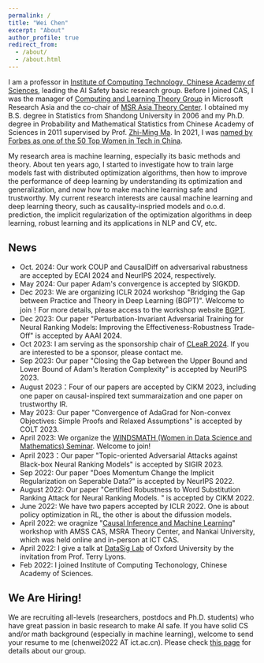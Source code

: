 ```yaml
---
permalink: /
title: "Wei Chen"
excerpt: "About"
author_profile: true
redirect_from: 
  - /about/
  - /about.html
---
```


I am a professor in [Institute of Computing Technology, Chinese Academy of Sciences](http://www.ict.ac.cn/), leading the AI Safety basic research group. Before I joined CAS, I was the manager of [Computing and Learning Theory Group](https://www.microsoft.com/en-us/research/group/computing-and-learning-theory-group/) in Microsoft Research Asia and the co-chair of [MSR Asia Theory Center](https://www.microsoft.com/en-us/research/lab/microsoft-research-asia/articles/microsoft-research-asia-establishes-theory-center-to-strengthen-theoretical-foundation-of-ai/). I obtained my B.S. degree in Statistics from Shandong University in 2006 and my Ph.D. degree in Probability and Mathematical Statistics from Chinese Academy of Sciences in 2011 supervised by Prof. [Zhi-Ming Ma](http://homepage.amss.ac.cn/research/homePage/8eb59241e2e74d828fb84eec0efadba5/myHomePage.html). In 2021, I was [named by Forbes as one of the 50 Top Women in Tech in China](https://www.forbeschina.com/business/%E5%95%86%E4%B8%9A/55906). 

My research area is machine learning, especially its basic methods and theory. About ten years ago, I started to investigate how to train large models fast with distributed optimization algorithms, then how to improve the performance of deep learning by understanding its optimization and generalization, and now how to make machine learning safe and trustworthy. My current research interests are causal machine learning and deep learning theory, such as causality-inspried models and o.o.d. prediction, the implicit regularization of the optimization algorithms in deep learning, robust learning and its applications in NLP and CV, etc. 

## News
* Oct. 2024: Our work COUP and CausalDiff on adversarival rabustness are accepted by ECAI 2024 and NeurIPS 2024, respectively.
* May 2024: Our paper Adam's convergence is accepted by SIGKDD.
* Dec 2023: We are organizing ICLR 2024 workshop "Bridging the Gap between Practice and Theory in Deep Learning (BGPT)". Welcome to join！For more details, please access to the workshop website [BGPT](https://sites.google.com/view/bgpt-iclr24/home).
* Dec 2023: Our paper "Perturbation-Invariant Adversarial Training for Neural Ranking Models: Improving the Effectiveness-Robustness Trade-Off" is accepted by AAAI 2024.
* Oct 2023: I am serving as the sponsorship chair of [CLeaR 2024](https://www.cclear.cc/2024). If you are interested to be a sponsor, please contact me.
* Sep 2023: Our paper "Closing the Gap between the Upper Bound and Lower Bound of Adam's Iteration Complexity" is accepted by NeurIPS 2023.
* August 2023：Four of our papers are accepted by CIKM 2023, including one paper on causal-inspired text summaraization and one paper on trustworthy IR. 
* May 2023: Our paper "Convergence of AdaGrad for Non-convex Objectives: Simple Proofs and Relaxed Assumptions" is accepted by COLT 2023.
* April 2023: We organize the [WINDSMATH (Women in Data Science and Mathematics) Seminar](https://windsmath-seminar.github.io/). Welcome to join!
* April 2023：Our paper "Topic-oriented Adversarial Attacks against Black-box Neural Ranking Models" is accepted by SIGIR 2023.
* Sep 2022: Our paper "Does Momentum Change the Implicit Regularization on Seperable Data?" is accepted by NeurIPS 2022. 
* August 2022: Our paper "Certified Robustness to Word Substitution Ranking Attack for Neural Ranking Models. " is accepted by CIKM 2022.
* June 2022: We have two papers accepted by ICLR 2022. One is about policy optimization in RL, the other is about the difussion models. 
* April 2022: we oragnize "[Causal Inference and Machine Learning](https://www.microsoft.com/en-us/research/event/2022-causal-inference-and-machine-learning-workshop/)" workshop with AMSS CAS, MSRA Theory Center, and Nankai University, which was held online and in-person at ICT CAS.
* April 2022: I give a talk at [DataSig Lab](https://www.datasig.ac.uk/presentations) of Oxford University by the invitation from Prof. Terry Lyons.
* Feb 2022: I joined Institute of Computing Techonology, Chinese Academy of Sciences.

## We Are Hiring!

We are recruiting all-levels (researchers, postdocs and Ph.D. students) who have great passion in basic research to make AI safe. If you have solid CS and/or math background (especially in machine learning), welcome to send your resume to me (chenwei2022 AT ict.ac.cn). Please check [this page](https://weichen-cas.github.io/Group/) for details about our group.

